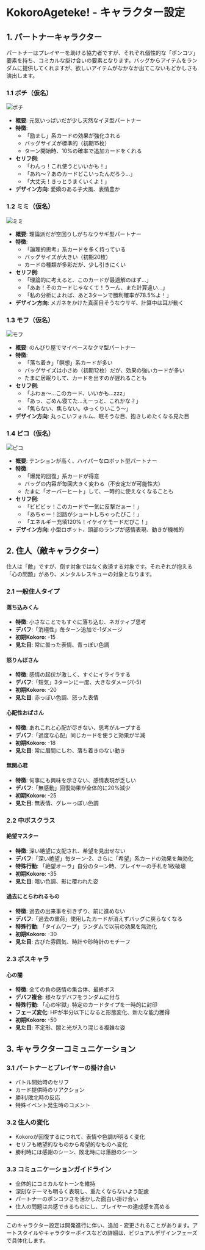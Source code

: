 # KokoroAgeteke! - キャラクター設定

## 1. パートナーキャラクター

パートナーはプレイヤーを助ける協力者ですが、それぞれ個性的な「ポンコツ」要素を持ち、コミカルな掛け合いの要素となります。バッグからアイテムをランダムに提供してくれますが、欲しいアイテムがなかなか出てこないもどかしさも演出します。

### 1.1 ポチ（仮名）
![ポチ](https://placehold.jp/200x200.png)

- **概要**: 元気いっぱいだが少し天然なイヌ型パートナー
- **特徴**: 
  - 「励まし」系カードの効果が強化される
  - バッグサイズが標準的（初期15枚）
  - ターン開始時、10%の確率で追加カードをくれる
- **セリフ例**:
  - 「わんっ！これ使うといいかも！」
  - 「あれ〜？あのカードどこいったんだろう…」
  - 「大丈夫！きっとうまくいくよ！」
- **デザイン方向**: 愛嬌のある子犬風、表情豊か

### 1.2 ミミ（仮名）
![ミミ](https://placehold.jp/200x200.png)

- **概要**: 理論派だが空回りしがちなウサギ型パートナー
- **特徴**:
  - 「論理的思考」系カードを多く持っている
  - バッグサイズが大きい（初期20枚）
  - カードの種類が多彩だが、少し引きにくい
- **セリフ例**:
  - 「理論的に考えると、このカードが最適解のはず…」
  - 「ああ！そのカードじゃなくて！うーん、また計算違い…」
  - 「私の分析によれば、あと3ターンで勝利確率が78.5%よ！」
- **デザイン方向**: メガネをかけた真面目そうなウサギ、計算中は耳が動く

### 1.3 モフ（仮名）
![モフ](https://placehold.jp/200x200.png)

- **概要**: のんびり屋でマイペースなクマ型パートナー
- **特徴**:
  - 「落ち着き」「瞑想」系カードが多い
  - バッグサイズは小さめ（初期12枚）だが、効果の強いカードが多い
  - たまに居眠りして、カードを出すのが遅れることも
- **セリフ例**:
  - 「ふわぁ〜…このカード、いいかも…zzz」
  - 「あっ、ごめん寝てた…えーっと、これかな？」
  - 「焦らない、焦らない。ゆっくりいこう〜」
- **デザイン方向**: 丸っこいフォルム、眠そうな目、抱きしめたくなる見た目

### 1.4 ピコ（仮名）
![ピコ](https://placehold.jp/200x200.png)

- **概要**: テンションが高く、ハイパーなロボット型パートナー
- **特徴**:
  - 「爆発的回復」系カードが得意
  - バッグの内容が毎回大きく変わる（不安定だが可能性大）
  - たまに「オーバーヒート」して、一時的に使えなくなることも
- **セリフ例**:
  - 「ビビビッ！このカードで一気に反撃だぁー！」
  - 「あちゃー！回路がショートしちゃったぴこ！」
  - 「エネルギー充填120%！イケイケモードだぴこ！」
- **デザイン方向**: 小型ロボット、頭部のランプが感情表現、動きが機械的

## 2. 住人（敵キャラクター）

住人は「敵」ですが、倒す対象ではなく救済する対象です。それぞれが抱える「心の問題」があり、メンタルレスキューの対象となります。

### 2.1 一般住人タイプ

#### 落ち込みくん
- **特徴**: 小さなことでもすぐに落ち込む、ネガティブ思考
- **デバフ**:「消極性」毎ターン追加で-1ダメージ
- **初期Kokoro**: -15
- **見た目**: 常に曇った表情、青っぽい色調

#### 怒りんぼさん
- **特徴**: 感情の起伏が激しく、すぐにイライラする
- **デバフ**:「短気」3ターンに一度、大きなダメージ(-5)
- **初期Kokoro**: -20
- **見た目**: 赤っぽい色調、怒った表情

#### 心配性おばさん
- **特徴**: あれこれと心配が尽きない、思考がループする
- **デバフ**:「過度な心配」同じカードを使うと効果が半減
- **初期Kokoro**: -18
- **見た目**: 常に眉間にしわ、落ち着きのない動き

#### 無関心君
- **特徴**: 何事にも興味を示さない、感情表現が乏しい
- **デバフ**:「無感動」回復効果が全体的に20%減少
- **初期Kokoro**: -25
- **見た目**: 無表情、グレーっぽい色調

### 2.2 中ボスクラス

#### 絶望マスター
- **特徴**: 深い絶望に支配され、希望を見出せない
- **デバフ**:「深い絶望」毎ターン-2、さらに「希望」系カードの効果を無効化
- **特殊行動**: 「絶望オーラ」自分のターン時、プレイヤーの手札を1枚破壊
- **初期Kokoro**: -35
- **見た目**: 暗い色調、影に覆われた姿

#### 過去にとらわれるもの
- **特徴**: 過去の出来事を引きずり、前に進めない
- **デバフ**:「過去の重荷」使用したカードが消えずバッグに戻らなくなる
- **特殊行動**: 「タイムワープ」ランダムで以前の効果を無効化
- **初期Kokoro**: -30
- **見た目**: 古びた雰囲気、時計や砂時計のモチーフ

### 2.3 ボスキャラ

#### 心の闇
- **特徴**: 全ての負の感情の集合体、最終ボス
- **デバフ複合**: 様々なデバフをランダムに付与
- **特殊行動**: 「心の牢獄」特定のカードタイプを一時的に封印
- **フェーズ変化**: HPが半分以下になると形態変化、新たな能力獲得
- **初期Kokoro**: -50
- **見た目**: 不定形、闇と光が入り混じる複雑な姿

## 3. キャラクターコミュニケーション

### 3.1 パートナーとプレイヤーの掛け合い

- バトル開始時のセリフ
- カード提供時のリアクション
- 勝利/敗北時の反応
- 特殊イベント発生時のコメント

### 3.2 住人の変化

- Kokoroが回復するにつれて、表情や色調が明るく変化
- セリフも絶望的なものから希望的なものへ変化
- 勝利時には感謝のシーン、敗北時には落胆のシーン

### 3.3 コミュニケーションガイドライン

- 全体的にコミカルなトーンを維持
- 深刻なテーマも明るく表現し、重たくならないよう配慮
- パートナーのポンコツさを活かした面白い掛け合い
- 住人の問題は共感できるものにし、プレイヤーの達成感を高める

---

このキャラクター設定は開発進行に伴い、追加・変更されることがあります。アートスタイルやキャラクターボイスなどの詳細は、ビジュアルデザインフェーズで具体化します。
